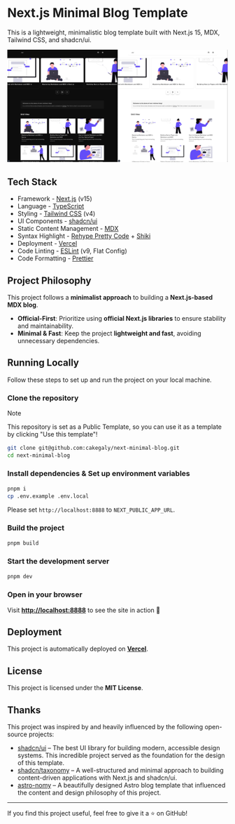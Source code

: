 # Next.js Minimal Blog Template

This is a lightweight, minimalistic blog template built with Next.js 15, MDX, Tailwind CSS, and shadcn/ui.

![Demo ScreenShot](/public/images/demo/screenshot.png)

## Tech Stack

- Framework - [Next.js](https://nextjs.org/15) (v15)
- Language - [TypeScript](https://www.typescriptlang.org)
- Styling - [Tailwind CSS](https://tailwindcss.com) (v4)
- UI Components - [shadcn/ui](https://ui.shadcn.com)
- Static Content Management - [MDX](https://mdxjs.com)
- Syntax Highlight - [Rehype Pretty Code](https://rehype-pretty.pages.dev/) + [Shiki](https://github.com/shikijs/shiki)
- Deployment - [Vercel](https://vercel.com)
- Code Linting - [ESLint](https://eslint.org) (v9, Flat Config)
- Code Formatting - [Prettier](https://prettier.io)

## Project Philosophy

This project follows a **minimalist approach** to building a **Next.js-based MDX blog**.

- **Official-First**: Prioritize using **official Next.js libraries** to ensure stability and maintainability.
- **Minimal & Fast**: Keep the project **lightweight and fast**, avoiding unnecessary dependencies.

## Running Locally

Follow these steps to set up and run the project on your local machine.

### Clone the repository

> [!NOTE]
> This repository is set as a Public Template, so you can use it as a template by clicking "Use this template"!

```sh
git clone git@github.com:cakegaly/next-minimal-blog.git
cd next-minimal-blog
```

### Install dependencies & Set up environment variables

```sh
pnpm i
cp .env.example .env.local
```

Please set `http://localhost:8888` to `NEXT_PUBLIC_APP_URL`.

### Build the project

```sh
pnpm build
```

### Start the development server

```sh
pnpm dev
```

### Open in your browser

Visit **[http://localhost:8888](http://localhost:8888)** to see the site in action 🎅

## Deployment

This project is automatically deployed on **[Vercel](https://next-minimal-blog-delta.vercel.app/)**.

## License

This project is licensed under the **MIT License**.

## Thanks

This project was inspired by and heavily influenced by the following open-source projects:

- [shadcn/ui](https://github.com/shadcn-ui/shadcn-ui) – The best UI library for building modern, accessible design systems. This incredible project served as the foundation for the design of this template.
- [shadcn/taxonomy](https://github.com/shadcn-ui/taxonomy) – A well-structured and minimal approach to building content-driven applications with Next.js and shadcn/ui.
- [astro-nomy](https://github.com/mickasmt/astro-nomy) – A beautifully designed Astro blog template that influenced the content and design philosophy of this project.

---

If you find this project useful, feel free to give it a ⭐ on GitHub!
